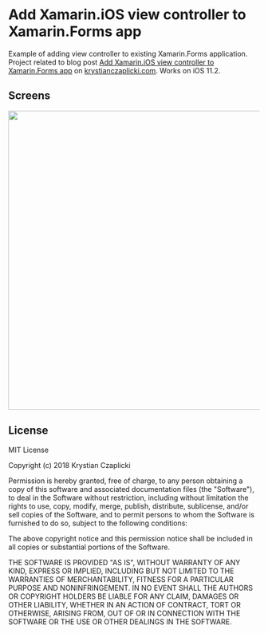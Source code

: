 # Add Xamarin.iOS view controller to Xamarin.Forms app
Example of adding view controller to existing Xamarin.Forms application. Project related to blog post <a href="http://krystianczaplicki.com/mobile/add-xamarin-ios-part-to-existing-xamarin-forms-app/">Add Xamarin.iOS view controller to Xamarin.Forms app</a> on <a href="http://krystianczaplicki.com">krystianczaplicki.com</a>. Works on iOS 11.2.

## Screens
<div style="text-align: center;">
    <img src="http://krystianczaplicki.com/wp-content/uploads/2018/02/navigate-to-native-with-back.gif" height="600" />
</div>

## License
MIT License

Copyright (c) 2018 Krystian Czaplicki

Permission is hereby granted, free of charge, to any person obtaining a copy
of this software and associated documentation files (the "Software"), to deal
in the Software without restriction, including without limitation the rights
to use, copy, modify, merge, publish, distribute, sublicense, and/or sell
copies of the Software, and to permit persons to whom the Software is
furnished to do so, subject to the following conditions:

The above copyright notice and this permission notice shall be included in all
copies or substantial portions of the Software.

THE SOFTWARE IS PROVIDED "AS IS", WITHOUT WARRANTY OF ANY KIND, EXPRESS OR
IMPLIED, INCLUDING BUT NOT LIMITED TO THE WARRANTIES OF MERCHANTABILITY,
FITNESS FOR A PARTICULAR PURPOSE AND NONINFRINGEMENT. IN NO EVENT SHALL THE
AUTHORS OR COPYRIGHT HOLDERS BE LIABLE FOR ANY CLAIM, DAMAGES OR OTHER
LIABILITY, WHETHER IN AN ACTION OF CONTRACT, TORT OR OTHERWISE, ARISING FROM,
OUT OF OR IN CONNECTION WITH THE SOFTWARE OR THE USE OR OTHER DEALINGS IN THE
SOFTWARE.